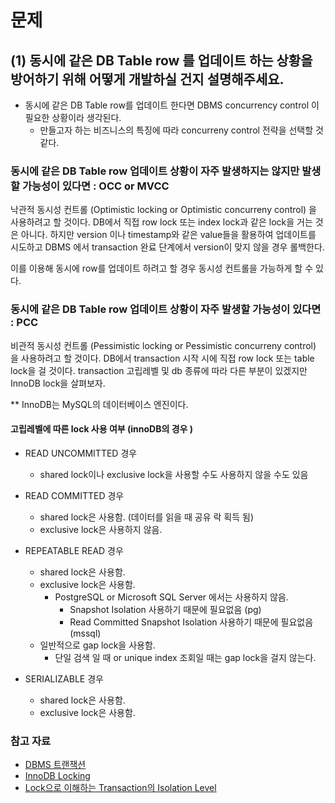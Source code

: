 # 문제

## (1) 동시에 같은 DB Table row 를 업데이트 하는 상황을 방어하기 위해 어떻게 개발하실 건지 설명해주세요.

- 동시에 같은 DB Table row를 업데이트 한다면 DBMS concurrency control 이 필요한 상황이라 생각된다.
  - 만들고자 하는 비즈니스의 특징에 따라 concurreny control 전략을 선택할 것 같다.

### 동시에 같은 DB Table row 업데이트 상황이 자주 발생하지는 않지만 발생할 가능성이 있다면 : OCC or MVCC

낙관적 동시성 컨트롤 (Optimistic locking or Optimistic concurreny control) 을 사용하려고 할 것이다.
DB에서 직접 row lock 또는 index lock과 같은 lock을 거는 것은 아니다.
하지만 version 이나 timestamp와 같은 value들을 활용하여 업데이트를 시도하고
DBMS 에서 transaction 완료 단계에서 version이 맞지 않을 경우 롤백한다.

이를 이용해 동시에 row를 업데이트 하려고 할 경우 동시성 컨트롤을 가능하게 할 수 있다.


### 동시에 같은 DB Table row 업데이트 상황이 자주 발생할 가능성이 있다면 : PCC

비관적 동시성 컨트롤 (Pessimistic locking or Pessimistic concurreny control) 을 사용하려고 할 것이다.
DB에서 transaction 시작 시에 직접 row lock 또는 table lock을 걸 것이다.
transaction 고립레벨 및 db 종류에 따라 다른 부분이 있겠지만 InnoDB lock을 살펴보자.

** InnoDB는 MySQL의 데이터베이스 엔진이다.

#### 고립레벨에 따른 lock 사용 여부 (innoDB의 경우 )

- READ UNCOMMITTED 경우
  - shared lock이나 exclusive lock을 사용할 수도 사용하지 않을 수도 있음

- READ COMMITTED 경우
  - shared lock은 사용함. (데이터를 읽을 때 공유 락 획득 됨)
  - exclusive lock은 사용하지 않음.

- REPEATABLE READ 경우
  - shared lock은 사용함.
  - exclusive lock은 사용함.
    - PostgreSQL or Microsoft SQL Server 에서는 사용하지 않음.
      - Snapshot Isolation 사용하기 때문에 필요없음 (pg)
      - Read Committed Snapshot Isolation 사용하기 때문에 필요없음(mssql)
  - 일반적으로 gap lock을 사용함. 
    - 단일 검색 일 때 or unique index 조회일 때는 gap lock을 걸지 않는다.

- SERIALIZABLE 경우
  - shared lock은 사용함.
  - exclusive lock은 사용함.




### 참고 자료

- [DBMS 트랜잭션](https://inpa.tistory.com/entry/MYSQL-%F0%9F%93%9A-%ED%8A%B8%EB%9E%9C%EC%9E%AD%EC%85%98Transaction-%EC%9D%B4%EB%9E%80-%F0%9F%92%AF-%EC%A0%95%EB%A6%AC#:~:text=Insert%20%EB%AC%B8%EC%9D%84%20%EC%82%AC%EC%9A%A9%ED%95%98%EC%97%AC,%ED%95%98%EB%82%98%EC%9D%98%20%ED%8A%B8%EB%9E%9C%EC%9E%AD%EC%85%98%EC%9D%B4%EB%9D%BC%20%ED%95%9C%EB%8B%A4.)
- [InnoDB Locking](https://dev.mysql.com/doc/refman/8.0/en/innodb-locking.html)
- [Lock으로 이해하는 Transaction의 Isolation Level](https://suhwan.dev/2019/06/09/transaction-isolation-level-and-lock/) 